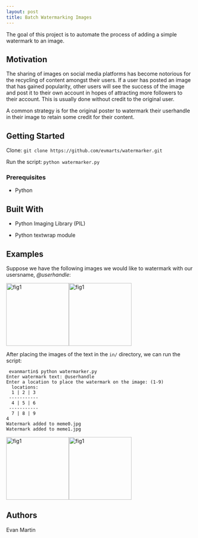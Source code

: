 ```yaml
---
layout: post
title: Batch Watermarking Images
---
```


The goal of this project is to automate the process of adding a simple watermark to an image.

## Motivation

The sharing of images on social media platforms has become notorious for the recycling of content amongst their users. If a user has posted an image that has gained popularity, other users will see the success of the image and post it to their own account in hopes of attracting more followers to their account. This is usually done without credit to the original user. 

A common strategy is for the original poster to watermark their userhandle in their image to retain some credit for their content.


## Getting Started

Clone:
```git clone https://github.com/evmarts/watermarker.git```

Run the script:
```python watermarker.py```

### Prerequisites

- Python

## Built With

* Python Imaging Library (PIL)

* Python textwrap module

## Examples

Suppose we have the following images we would like to watermark with our usersname, *@userhandle*:

<img src="../blog/_img/figs/watermarker/meme0_clean.jpg" alt="fig1" height="168" width="168"><img src="../blog/_img/figs/watermarker/meme1_clean.jpg" alt="fig1" height="168" width="168">

After placing the images of the text in the ```in/``` directory, we can run the script:

~~~
 evanmartin$ python watermarker.py
Enter watermark text: @userhandle
Enter a location to place the watermark on the image: (1-9)
  locations: 
  1 | 2 | 3 
 ----------- 
  4 | 5 | 6 
 ----------- 
  7 | 8 | 9 
4
Watermark added to meme0.jpg
Watermark added to meme1.jpg
~~~

<img src="../blog/_img/figs/watermarker/meme0_marked.jpg" alt="fig1" height="168" width="168"><img src="../blog/_img/figs/watermarker/meme1_marked.jpg" alt="fig1" height="168" width="168">


## Authors

Evan Martin